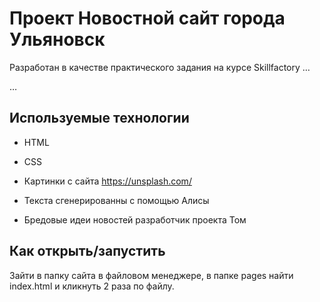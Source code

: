 # Проект Новостной сайт города Ульяновск

Разработан в качестве практического задания на курсе Skillfactory …

…

## Используемые технологии

* HTML

* CSS

* Картинки с сайта https://unsplash.com/

* Текста сгенерированны с помощью Алисы

* Бредовые идеи новостей разработчик проекта Том

## Как открыть/запустить

Зайти в папку сайта в файловом менеджере, в папке pages найти index.html и кликнуть 2 раза по файлу.